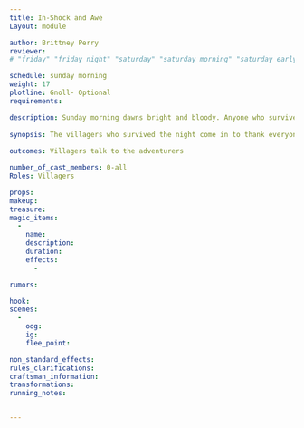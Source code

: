 ```yaml
---
title: In-Shock and Awe
Layout: module

author: Brittney Perry
reviewer: 
# "friday" "friday night" "saturday" "saturday morning" "saturday early afternoon" "saturday early evening" "saturday night" "reaction" "tavern setup" "townsfolk" "randoms"

schedule: sunday morning
weight: 17
plotline: Gnoll- Optional
requirements: 

description: Sunday morning dawns bright and bloody. Anyone who survived the night before is welcome into the gathering hall.
 
synopsis: The villagers who survived the night come in to thank everyone and talk. This is an optional mod for NPC entertainment.
   
outcomes: Villagers talk to the adventurers

number_of_cast_members: 0-all
Roles: Villagers

props: 
makeup: 
treasure: 
magic_items:
  - 
    name: 
    description:  
    duration: 
    effects: 
      - 

rumors: 

hook: 
scenes: 
  - 
    oog: 
    ig: 
    flee_point: 

non_standard_effects: 
rules_clarifications: 
craftsman_information: 
transformations: 
running_notes: 


---
```

